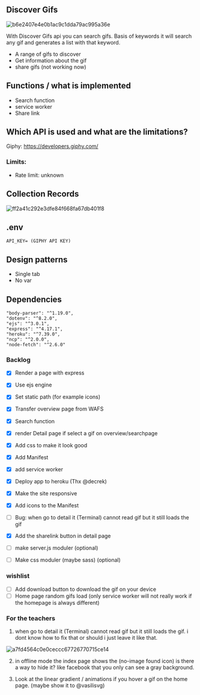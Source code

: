 

## Discover Gifs

![b6e2407e4e0b1ac9c1dda79ac995a36e](https://user-images.githubusercontent.com/43183768/76777754-fb822b00-67a8-11ea-8205-f947d6ab9bb5.jpg)


With Discover Gifs api you can search gifs. Basis of keywords it will search any gif and generates a list with that keyword. 

* A range of gifs to discover
* Get information about the gif
* share gifs (not working now)

## Functions / what is implemented 
* Search function 
* service worker
* Share link 


## Which API is used and what are the limitations? 

Giphy:  https://developers.giphy.com/

### Limits:
* Rate limit: unknown

## Collection Records

<img width="" alt="ff2a41c292e3dfe84f668fa67db401f8" src="https://user-images.githubusercontent.com/43183768/76684882-c098bf80-660f-11ea-9b34-f6d7a9c46e7d.png">

## .env
``
API_KEY= (GIPHY API KEY)
``

## Design patterns
* Single tab
* No var

## Dependencies 

```
"body-parser": "^1.19.0",
"dotenv": "^8.2.0",
"ejs": "^3.0.1",
"express": "^4.17.1",
"heroku": "^7.39.0",
"ncp": "^2.0.0",
"node-fetch": "^2.6.0"
```

### Backlog
- [x] Render a page with express
- [x] Use ejs engine
- [x] Set static path (for example icons)
- [x] Transfer overview page from WAFS
- [x] Search function
- [x] render Detail page if select a gif on overview/searchpage
- [x] Add css to make it look good
- [x] Add Manifest 
- [x] add service worker
- [x] Deploy app to heroku (Thx @decrek)
- [x] Make the site responsive
- [x] Add icons to the Manifest 
- [ ] Bug: when go to detail it (Terminal) cannot read gif but it still loads the gif 
- [x] Add the sharelink button in detail page
- [ ] make server.js moduler (optional)
- [ ] Make css moduler (maybe sass) (optional)


### wishlist
- [ ] Add download button to download the gif on your device
- [ ] Home page random gifs load (only service worker will not really work if the homepage is always different)

### For the teachers 

1.  when go to detail it (Terminal) cannot read gif but it still loads the gif. i dont know how to fix that or should i just leave it like that.
<img width="" alt="a7fd4564c0e0ceccc67726770715ce14" src="https://user-images.githubusercontent.com/43183768/77153725-937a6000-6a9a-11ea-9c35-b29b2822df94.png">


2. in offline mode the index page shows the (no-image found icon) is there a way to hide it? like facebook that you only can see a gray background.

3. Look at the linear gradient / animations if you hover a gif on the home page. (maybe show it to @vasilisvg)

